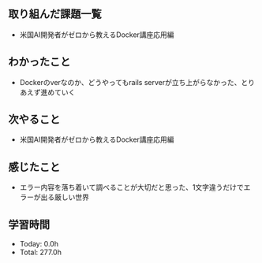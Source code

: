 ## 取り組んだ課題一覧
- 米国AI開発者がゼロから教えるDocker講座応用編
## わかったこと
- Dockerのverなのか、どうやってもrails serverが立ち上がらなかった、とりあえず進めていく
## 次やること
- 米国AI開発者がゼロから教えるDocker講座応用編
## 感じたこと
- エラー内容を落ち着いて調べることが大切だと思った、1文字違うだけでエラーが出る厳しい世界
## 学習時間
- Today: 0.0h
- Total: 277.0h
